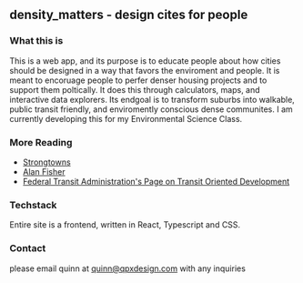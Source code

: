 ## density_matters - design cites for people

### What this is

This is a web app, and its purpose is to educate people about how cities should be designed in a way that favors the enviroment and people. It is meant to encoruage people to perfer denser housing projects and to support them poltically. It does this through calculators, maps, and interactive data explorers. Its endgoal is to transform suburbs into walkable, public transit friendly, and enviromently conscious dense communites. I am currently developing this for my Environmental Science Class.

### More Reading

- [Strongtowns](https://www.strongtowns.org/)
- [Alan Fisher](https://www.youtube.com/@alanthefisher)
- [Federal Transit Administration's Page on Transit Oriented Development](https://www.transit.dot.gov/TOD)

### Techstack

Entire site is a frontend, written in React, Typescript and CSS.

### Contact

please email quinn at quinn@qpxdesign.com with any inquiries
